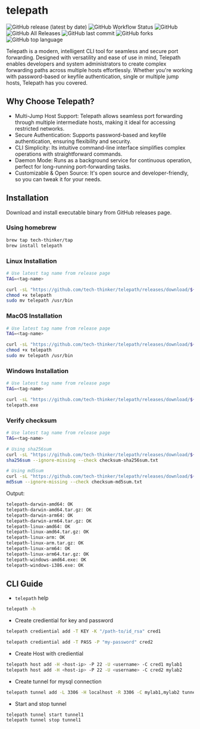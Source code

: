 # telepath
![GitHub release (latest by date)](https://img.shields.io/github/v/release/tech-thinker/telepath)
![GitHub Workflow Status](https://img.shields.io/github/actions/workflow/status/tech-thinker/telepath/release.yaml)
![GitHub](https://img.shields.io/github/license/tech-thinker/telepath)
![GitHub All Releases](https://img.shields.io/github/downloads/tech-thinker/telepath/total)
![GitHub last commit](https://img.shields.io/github/last-commit/tech-thinker/telepath)
![GitHub forks](https://img.shields.io/github/forks/tech-thinker/telepath)
![GitHub top language](https://img.shields.io/github/languages/top/tech-thinker/telepath)

Telepath is a modern, intelligent CLI tool for seamless and secure port forwarding.
Designed with versatility and ease of use in mind, Telepath enables developers and system administrators to create complex forwarding paths across multiple hosts effortlessly.
Whether you're working with password-based or keyfile authentication, single or multiple jump hosts, Telepath has you covered.

## Why Choose Telepath?
- Multi-Jump Host Support: Telepath allows seamless port forwarding through multiple intermediate hosts, making it ideal for accessing restricted networks.
- Secure Authentication: Supports password-based and keyfile authentication, ensuring flexibility and security.
- CLI Simplicity: Its intuitive command-line interface simplifies complex operations with straightforward commands.
- Daemon Mode: Runs as a background service for continuous operation, perfect for long-running port-forwarding tasks.
- Customizable & Open Source: It's open source and developer-friendly, so you can tweak it for your needs.

## Installation
Download and install executable binary from GitHub releases page.

### Using homebrew
```sh
brew tap tech-thinker/tap
brew install telepath
```

### Linux Installation
```sh
# Use latest tag name from release page
TAG=<tag-name>

curl -sL "https://github.com/tech-thinker/telepath/releases/download/${TAG}/telepath-linux-amd64" -o telepath
chmod +x telepath
sudo mv telepath /usr/bin
```

### MacOS Installation
```sh
# Use latest tag name from release page
TAG=<tag-name>

curl -sL "https://github.com/tech-thinker/telepath/releases/download/${TAG}/telepath-darwin-amd64" -o telepath
chmod +x telepath
sudo mv telepath /usr/bin
```

### Windows Installation
```sh
# Use latest tag name from release page
TAG=<tag-name>

curl -sL "https://github.com/tech-thinker/telepath/releases/download/${TAG}/telepath-windows-amd64.exe" -o telepath.exe
telepath.exe
```

### Verify checksum
```sh
# Use latest tag name from release page
TAG=<tag-name>

# Using sha256sum
curl -sL "https://github.com/tech-thinker/telepath/releases/download/${TAG}/checksum-sha256sum.txt" -o checksum-sha256sum.txt
sha256sum --ignore-missing --check checksum-sha256sum.txt

# Using md5sum
curl -sL "https://github.com/tech-thinker/telepath/releases/download/${TAG}/checksum-md5sum.txt" -o checksum-md5sum.txt
md5sum --ignore-missing --check checksum-md5sum.txt
```
Output:
```sh
telepath-darwin-amd64: OK
telepath-darwin-amd64.tar.gz: OK
telepath-darwin-arm64: OK
telepath-darwin-arm64.tar.gz: OK
telepath-linux-amd64: OK
telepath-linux-amd64.tar.gz: OK
telepath-linux-arm: OK
telepath-linux-arm.tar.gz: OK
telepath-linux-arm64: OK
telepath-linux-arm64.tar.gz: OK
telepath-windows-amd64.exe: OK
telepath-windows-i386.exe: OK
```

## CLI Guide
- `telepath` help
```sh
telepath -h
```

- Create crediential for key and password
```sh
telepath crediential add -T KEY -K "/path-to/id_rsa" cred1

telepath crediential add -T PASS -P "my-password" cred2
```

- Create Host with crediential
```sh
telepath host add -H <host-ip> -P 22 -U <username> -C cred1 mylab1
telepath host add -H <host-ip> -P 22 -U <username> -C cred2 mylab2
```

- Create tunnel for mysql connection
```sh
telepath tunnel add -L 3306 -H localhost -R 3306 -C mylab1,mylab2 tunnel1
```

- Start and stop tunnel
```sh
telepath tunnel start tunnel1
telepath tunnel stop tunnel1
```
